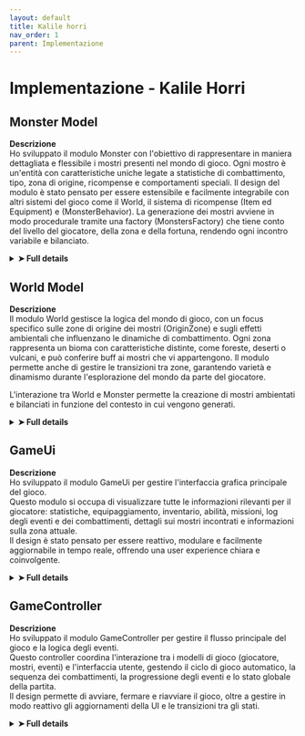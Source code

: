 ```yaml
---
layout: default
title: Kalile horri
nav_order: 1
parent: Implementazione
---
```


# Implementazione - Kalile Horri

## Monster Model

**Descrizione**  
Ho sviluppato il modulo Monster con l'obiettivo di rappresentare in maniera dettagliata e flessibile i mostri presenti nel mondo di gioco. Ogni mostro è un'entità con caratteristiche uniche legate a statistiche di combattimento, tipo, zona di origine, ricompense e comportamenti speciali. Il design del modulo è stato pensato per essere estensibile e facilmente integrabile con altri sistemi del gioco come il World, il sistema di ricompense (Item ed Equipment) e (MonsterBehavior). La generazione dei mostri avviene in modo procedurale tramite una factory (MonstersFactory) che tiene conto del livello del giocatore, della zona e della fortuna, rendendo ogni incontro variabile e bilanciato.

<details>
<summary><strong>➤ Full details</strong></summary>

### Aspetti implementativi

- Utilizzo di una enum per rappresentare i diversi tipi di mostri (Beast, Undead, Dragon, ecc.), ognuno con modificatori specifici alle statistiche
- Classe Monster come entità centrale, composta da attributi base (MonsterAttributes) e stati speciali (berserk, regenerating), oltre a informazioni di contesto come la zona di origine e il comportamento
- Implementazione di una factory (MonstersFactory) per la generazione dinamica di mostri, con logiche per:
  - Scelta casuale del nome da una lista caricata tramite MonsterLoader
  - Scala delle statistiche in base al livello del giocatore e alla difficoltà (strong)
  - Applicazione di modificatori legati al tipo (applyTypeModifiers) e al comportamento (MonsterBehavior)
  - Calcolo delle ricompense (oro, esperienza, oggetti)
- Comportamenti modulari definiti tramite il trait MonsterBehavior con implementazioni come Aggressive, Defensive, Berserk, Regenerating, ecc. Questi comportamenti modificano direttamente le statistiche o gli stati del mostro

### Funzionalità principali

| Componente/Metodo                        | Descrizione                                                                 |
| ---------------------------------------- | --------------------------------------------------------------------------- |
| **MonsterType**                          | Enum dei tipi di mostro (Beast, Undead, Humanoid, Dragon, Demon, Elemental) |
| **MonsterAttributes**                    | Statistiche di combattimento e vulnerabilità                                |
| **Monster.receiveDamage**                | Applica danno al mostro, riducendo gli HP                                   |
| **Monster.receiveHealing**               | Cura il mostro, aumentando gli HP                                           |
| **Monster.explosionDamage**              | Calcola il danno da esplosione o attacco speciale                           |
| **Monster.isDead**                       | Verifica se il mostro è sconfitto                                           |
| **MonsterBehavior**                      | Comportamenti speciali che modificano attributi o stato del mostro          |
| **MonstersFactory.randomMonsterForZone** | Genera un mostro casuale per una zona e livello specifici                   |
| **MonstersFactory.scaleLevel**           | Calcola il livello del mostro in base al giocatore e alla difficoltà        |
| **MonstersFactory.generateAttributes**   | Genera attributi di combattimento scalati                                   |
| **MonstersFactory.applyTypeModifiers**   | Applica modifiche agli attributi in base al tipo di mostro                  |
| **MonstersFactory.generateRewards**      | Calcola le ricompense (oro, esperienza, oggetti, equipaggiamento)           |

</details>

## World Model

**Descrizione**  
Il modulo World gestisce la logica del mondo di gioco, con un focus specifico sulle zone di origine dei mostri (OriginZone) e sugli effetti ambientali che influenzano le dinamiche di combattimento. Ogni zona rappresenta un bioma con caratteristiche distinte, come foreste, deserti o vulcani, e può conferire buff ai mostri che vi appartengono. Il modulo permette anche di gestire le transizioni tra zone, garantendo varietà e dinamismo durante l'esplorazione del mondo da parte del giocatore.

L'interazione tra World e Monster permette la creazione di mostri ambientati e bilanciati in funzione del contesto in cui vengono generati.

<details>
<summary><strong>➤ Full details</strong></summary>

### Aspetti implementativi

- Definizione dell'enumerazione OriginZone che rappresenta le diverse aree del mondo (Forest, Swamp, Desert, Volcano, Plains), ognuna con caratteristiche ambientali uniche
- La funzione applyZoneBuffs(monster, currentZone) applica modificatori alle statistiche del mostro solo se si trova nella sua zona di origine:
  - Forest: aumenta la difesa
  - Desert: aumenta l'attacco
  - Volcano: aumenta gli HP
  - Swamp: riduce le vulnerabilità ai danni (fisici e magici)
  - Plains: nessun effetto speciale
- La funzione randomWorld(currentZone) garantisce la transizione verso una nuova zona casuale diversa da quella attuale
- La funzione getZoneDescription(zone) fornisce descrizioni testuali leggibili e utili per l'interfaccia utente, spiegando gli effetti di ogni zona

### Funzionalità principali

| Componente/Metodo            | Descrizione                                                                     |
| ---------------------------- | ------------------------------------------------------------------------------- |
| **OriginZone**               | Enum che rappresenta le zone del mondo (Forest, Swamp, Desert, Volcano, Plains) |
| **World.randomWorld**        | Restituisce una nuova zona casuale diversa da quella attuale                    |
| **World.applyZoneBuffs**     | Applica buff ambientali ai mostri che si trovano nella loro zona di origine     |
| **World.getZoneDescription** | Restituisce una descrizione testuale degli effetti ambientali di una zona       |

</details>

## GameUi

**Descrizione**  
Ho sviluppato il modulo GameUi per gestire l'interfaccia grafica principale del gioco.  
Questo modulo si occupa di visualizzare tutte le informazioni rilevanti per il giocatore: statistiche, equipaggiamento, inventario, abilità, missioni, log degli eventi e dei combattimenti, dettagli sui mostri incontrati e informazioni sulla zona attuale.  
Il design è stato pensato per essere reattivo, modulare e facilmente aggiornabile in tempo reale, offrendo una user experience chiara e coinvolgente.

<details>
<summary><strong>➤ Full details</strong></summary>

### Aspetti implementativi

GameUi è strutturato come un oggetto che gestisce la finestra principale del gioco tramite una griglia di pannelli, ciascuno dedicato a una sezione specifica (statistiche, inventario, mondo, abilità, missioni, diario, log combattimenti, info mostro).  
L'interfaccia si adatta dinamicamente alle dimensioni dello schermo e aggiorna i dati in tempo reale in risposta agli eventi di gioco.

- Utilizzo di layout flessibili (BorderPane, VBox, HBox, GridPane) per organizzare i contenuti
- Aggiornamento automatico delle informazioni tramite metodi come `updatePlayerInfo`, `addCombatLog`, `addEventLog`, `updateMonsterInfo`
- Gestione dello stato interno (player, messaggi, mostro corrente) per garantire coerenza tra logica e visualizzazione
- Implementazione di funzionalità interattive come la barra di progresso animata nel diario dell'eroe e la schermata di game over con possibilità di restart
- Modularità dei pannelli per facilitare l'estensione e la manutenzione dell'interfaccia

### Funzionalità principali

| Componente/Metodo            | Descrizione                                                         |
| ---------------------------- | ------------------------------------------------------------------- |
| **open**                     | Apre la finestra principale del gioco e visualizza tutti i pannelli |
| **updatePlayerInfo**         | Aggiorna le informazioni del giocatore nella UI                     |
| **addCombatLog**             | Aggiunge un messaggio al log dei combattimenti                      |
| **addEventLog**              | Aggiunge un messaggio al diario degli eventi                        |
| **updateMonsterInfo**        | Aggiorna il pannello con le informazioni sul mostro attuale         |
| **showGameOverWithRestart**  | Mostra la schermata di game over con opzione di restart             |
| **resetData**                | Resetta lo stato interno della UI quando si riavvia il gioco        |
| **createRoot**               | Crea la struttura principale della UI con tutti i pannelli          |
| **createHeroDiaryPanel**     | Crea il pannello diario con barra di progresso animata              |
| **createCombatLogContent**   | Visualizza il log dei combattimenti                                 |
| **createMonsterInfoContent** | Visualizza i dettagli del mostro incontrato                         |

</details>

## GameController

**Descrizione**  
Ho sviluppato il modulo GameController per gestire il flusso principale del gioco e la logica degli eventi.  
Questo controller coordina l'interazione tra i modelli di gioco (giocatore, mostri, eventi) e l'interfaccia utente, gestendo il ciclo di gioco automatico, la sequenza dei combattimenti, la progressione degli eventi e lo stato globale della partita.  
Il design permette di avviare, fermare e riavviare il gioco, oltre a gestire in modo reattivo gli aggiornamenti della UI e le transizioni tra gli stati.

<details>
<summary><strong>➤ Full details</strong></summary>

### Aspetti implementativi

GameController è strutturato come oggetto singleton che mantiene lo stato corrente del giocatore e gestisce il timer del ciclo di gioco.  
Il ciclo principale (`startGameLoop`) attiva eventi a intervalli regolari, alternando combattimenti, esplorazioni e altri eventi casuali.  
La logica di combattimento è gestita tramite sequenze di passi (`showFightStepsSequentially`), con aggiornamenti graduali della UI per migliorare la presentazione.  
Il controller si occupa anche della gestione del game over, offrendo la possibilità di riavviare la partita tramite una callback che riapre la schermata di creazione del personaggio e la UI di gioco.

- Gestione dello stato del giocatore e del timer del gioco
- Attivazione automatica di eventi tramite intervalli temporizzati
- Coordinamento tra moduli di combattimento, eventi e interfaccia grafica
- Aggiornamento reattivo della UI in base allo stato del gioco
- Gestione del game over e restart tramite callback
- Supporto per il triggering manuale di eventi (utile per test/debug)

### Funzionalità principali

| Componente/Metodo              | Descrizione                                                       |
| ------------------------------ | ----------------------------------------------------------------- |
| **startGame**                  | Avvia una nuova partita con il giocatore selezionato              |
| **stopGame**                   | Ferma il ciclo di gioco e cancella il timer                       |
| **startGameLoop**              | Avvia il ciclo principale che genera eventi a intervalli regolari |
| **triggerRandomEvent**         | Attiva un evento casuale e aggiorna lo stato del gioco            |
| **showFightStepsSequentially** | Visualizza i passi del combattimento con aggiornamenti graduali   |
| **handleGameOver**             | Gestisce la fine della partita e offre la possibilità di restart  |
| **updateUI**                   | Aggiorna la UI con lo stato corrente del giocatore                |
| **getCurrentPlayer**           | Restituisce il giocatore attuale                                  |
| **isRunning**                  | Indica se il ciclo di gioco è attivo                              |
| **triggerEvent**               | Attiva manualmente un evento specifico (per test/debug)           |

</details>

